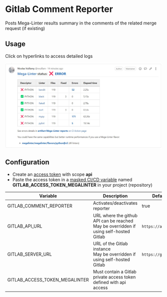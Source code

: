<!-- markdownlint-disable MD013 MD033 MD041 -->
# Gitlab Comment Reporter

Posts Mega-Linter results summary in the comments of the related merge request (if existing)

## Usage

Click on hyperlinks to access detailed logs

![Screenshot](../assets/images/GitlabCommentReporter.jpg)

## Configuration

- Create an [access token](https://docs.gitlab.com/ee/user/profile/personal_access_tokens.html#create-a-personal-access-token) with scope **api**
- Paste the access token in a [masked CI/CD variable](https://docs.gitlab.com/ee/ci/variables/#add-a-cicd-variable-to-a-project) named **GITLAB_ACCESS_TOKEN_MEGALINTER** in your project (repository)

| Variable                | Description                                                                               | Default value            |
|-------------------------|-------------------------------------------------------------------------------------------|--------------------------|
| GITLAB_COMMENT_REPORTER | Activates/deactivates reporter                                                            | true                     |
| GITLAB_API_URL          | URL where the github API can be reached<br/>May be overridden if using self-hosted Gitlab | `https://api.gitlab.com` |
| GITLAB_SERVER_URL       | URL of the Gitlab instance<br/>May be overridden if using self-hosted Gitlab              | `https://gitlab.com`     |
| GITLAB_ACCESS_TOKEN_MEGALINTER     | Must contain a Gitlab private access token defined with api access                        | <!-- -->                 |
